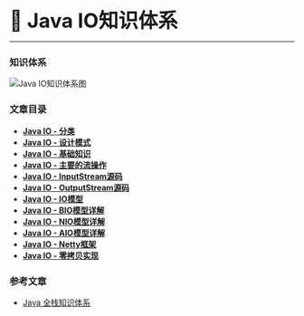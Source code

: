 **<span style="font-size: 35px;">🍎 Java IO知识体系</span>**

---

### 知识体系

![Java IO知识体系图](https://vue-admin-imgages.oss-cn-hangzhou.aliyuncs.com/2022-09-05/59d366bd-95c1-4ca7-885d-0b5531048ed6_java-io-overview.jpg)



### 文章目录

- **[Java IO - 分类](Java/IO/IO分类)**
- **[Java IO - 设计模式](java/IO/设计模式)**
- **[Java IO - 基础知识](java/IO/基础知识)**
- **[Java IO - 主要的流操作](java/IO/主要的流操作)**
- **[Java IO - InputStream源码](java/IO/InputStream源码)**
- **[Java IO - OutputStream源码](java/IO/OutputStream源码)**
- **[Java IO - IO模型](java/IO/IO模型)**
- **[Java IO - BIO模型详解](java/IO/BIO模型详解)**
- **[Java IO - NIO模型详解](java/IO/NIO模型详解)**
- **[Java IO - AIO模型详解](java/IO/AIO模型详解)**
- **[Java IO - Netty框架](java/IO/Netty框架)**
- **[Java IO - 零拷贝实现](java/IO/零拷贝实现)**

### 参考文章

- [Java 全栈知识体系](https://www.pdai.tech/md/java/io/java-io-overview.html)